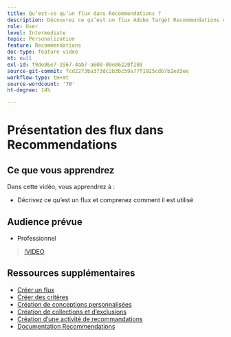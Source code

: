 ```yaml
---
title: Qu’est-ce qu’un flux dans Recommendations ?
description: Découvrez ce qu’est un flux Adobe Target Recommendations et comment l’utiliser
role: User
level: Intermediate
topic: Personalization
feature: Recommendations
doc-type: feature video
kt: null
exl-id: f9de86e7-1967-4ab7-a600-00e86220f209
source-git-commit: fcd2273ba373dc2b3bc59a77f1925cdb7b2ed3ee
workflow-type: tm+mt
source-wordcount: '70'
ht-degree: 14%

---
```


# Présentation des flux dans Recommendations

## Ce que vous apprendrez

Dans cette vidéo, vous apprendrez à :

* Décrivez ce qu’est un flux et comprenez comment il est utilisé

## Audience prévue

* Professionnel

>[!VIDEO](https://video.tv.adobe.com/v/27695?quality=12)

## Ressources supplémentaires

* [Créer un flux](create-a-feed.md)
* [Créer des critères](create-criteria.md)
* [Création de conceptions personnalisées](create-custom-designs.md)
* [Création de collections et d’exclusions](create-collections-and-exclusions.md)
* [Création d’une activité de recommandations](create-a-recommendations-activity.md)
* [Documentation Recommendations](https://experienceleague.adobe.com/docs/target/using/recommendations/recommendations.html?lang=en)

